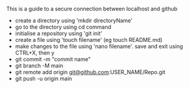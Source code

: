 This is a guide to a secure connection between localhost and github

- create a directory using 'mkdir directoryName'
- go to the directory using cd command
- initialise a repository using 'git init'
- create a file using 'touch filename' (eg touch README.md)
- make changes to the file using 'nano filename'. save and exit using 
CTRL+X, then y
- git commit -m "commit name" 
- git branch -M main
- git remote add origin git@github.com:USER_NAME/Repo.git
- git push -u origin main
